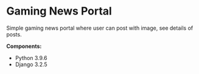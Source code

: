 # Gaming News Portal

Simple gaming news portal where user can post with image, see details of posts.


**Components:**
* Python 3.9.6
* Django 3.2.5
